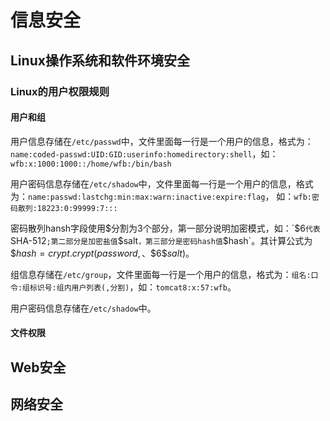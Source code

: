 # 信息安全

## Linux操作系统和软件环境安全

### Linux的用户权限规则

#### 用户和组

用户信息存储在`/etc/passwd`中，文件里面每一行是一个用户的信息，格式为：`name:coded-passwd:UID:GID:userinfo:homedirectory:shell`，如：`wfb:x:1000:1000::/home/wfb:/bin/bash`

用户密码信息存储在`/etc/shadow`中，文件里面每一行是一个用户的信息，格式为：`name:passwd:lastchg:min:max:warn:inactive:expire:flag`， 如：`wfb:密码散列:18223:0:99999:7:::`

密码散列hansh字段使用$分割为3个部分，第一部分说明加密模式，如：`$6`代表`SHA-512`;第二部分是加密盐值`\$salt`，第三部分是密码hash值`\$hash`。其计算公式为 $\$hash = crypt.crypt(password, 、\$6\$salt)$。

组信息存储在`/etc/group`，文件里面每一行是一个用户的信息，格式为：`组名:口令:组标识号:组内用户列表(,分割)`，如：`tomcat8:x:57:wfb`。

用户密码信息存储在`/etc/shadow`中。

#### 文件权限

## Web安全

## 网络安全
